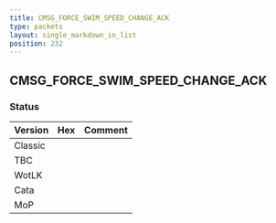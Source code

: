 ```yaml
---
title: CMSG_FORCE_SWIM_SPEED_CHANGE_ACK
type: packets
layout: single_markdown_in_list
position: 232
---
```


## CMSG_FORCE_SWIM_SPEED_CHANGE_ACK

### Status

Version | Hex | Comment
---------- | ---------- | ---------- 
Classic |  |  
TBC |  |  
WotLK |  |  
Cata |  |  
MoP |  |  